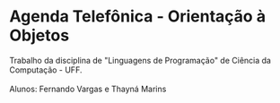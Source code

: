 # Agenda Telefônica - Orientação à Objetos
Trabalho da disciplina de "Linguagens de Programação" de Ciência da Computação - UFF.<br><br>
Alunos: Fernando Vargas e Thayná Marins
